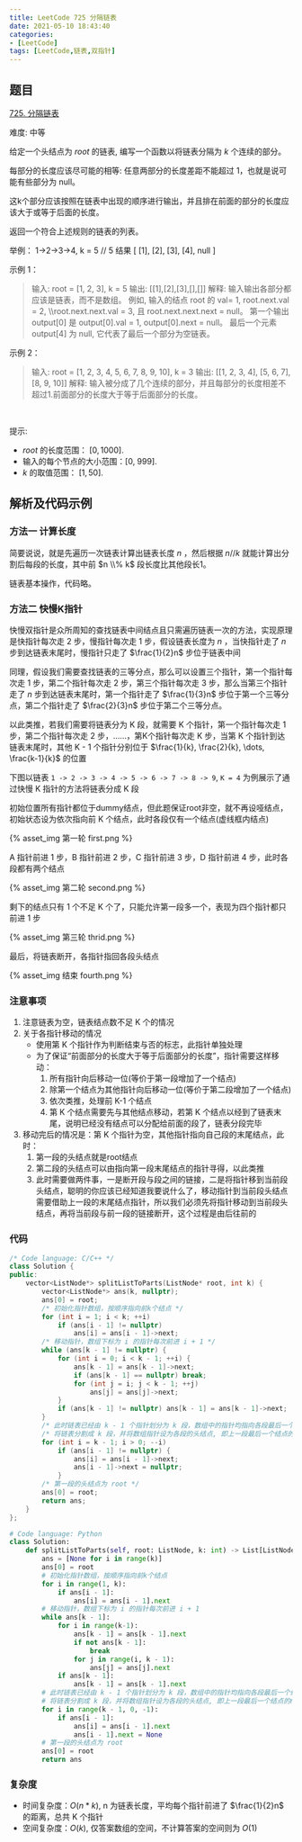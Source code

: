 ```yaml
---
title: LeetCode 725 分隔链表
date: 2021-05-10 18:43:40
categories:
- [LeetCode]
tags: [LeetCode,链表,双指针]
---
```


## 题目

[725. 分隔链表](https://leetcode-cn.com/problems/split-linked-list-in-parts)

难度: 中等

<!--more-->

给定一个头结点为 $root$ 的链表, 编写一个函数以将链表分隔为 $k$ 个连续的部分。

每部分的长度应该尽可能的相等: 任意两部分的长度差距不能超过 1，也就是说可能有些部分为 null。

这k个部分应该按照在链表中出现的顺序进行输出，并且排在前面的部分的长度应该大于或等于后面的长度。

返回一个符合上述规则的链表的列表。

举例： 1->2->3->4, k = 5 // 5 结果 [ [1], [2], [3], [4], null ]

示例 1：

> 输入:
> root = [1, 2, 3], k = 5
> 输出: [[1],[2],[3],[],[]]
> 解释:
> 输入输出各部分都应该是链表，而不是数组。
> 例如, 输入的结点 root 的 val= 1, root.next.val = 2, \\\\root.next.next.val = 3, 且 root.next.next.next = null。
> 第一个输出 output[0] 是 output[0].val = 1, output[0].next = null。
> 最后一个元素 output[4] 为 null, 它代表了最后一个部分为空链表。

示例 2：

> 输入:
> root = [1, 2, 3, 4, 5, 6, 7, 8, 9, 10], k = 3
> 输出: [[1, 2, 3, 4], [5, 6, 7], [8, 9, 10]]
> 解释:
> 输入被分成了几个连续的部分，并且每部分的长度相差不超过1.前面部分的长度大于等于后面部分的长度。

$\quad$

提示:

- $root$ 的长度范围： $[0, 1000]$.
- 输入的每个节点的大小范围：[0, 999].
- $k$ 的取值范围： $[1, 50]$.

## 解析及代码示例

### 方法一 计算长度

简要说说，就是先遍历一次链表计算出链表长度 $n$ ，然后根据 $n // k$ 就能计算出分割后每段的长度，其中前 $n \\% k$ 段长度比其他段长1。

链表基本操作，代码略。

### 方法二 快慢K指针

快慢双指针是众所周知的查找链表中间结点且只需遍历链表一次的方法，实现原理是快指针每次走 2 步，慢指针每次走 1 步，假设链表长度为 $n$ ，当快指针走了 $n$ 步到达链表末尾时，慢指针只走了 $\frac{1}{2}n$ 步位于链表中间

同理，假设我们需要查找链表的三等分点，那么可以设置三个指针，第一个指针每次走 1 步，第二个指针每次走 2 步，第三个指针每次走 3 步，那么当第三个指针走了 $n$ 步到达链表末尾时，第一个指针走了 $\frac{1}{3}n$ 步位于第一个三等分点，第二个指针走了 $\frac{2}{3}n$ 步位于第二个三等分点。

以此类推，若我们需要将链表分为 K 段，就需要 K 个指针，第一个指针每次走 1 步，第二个指针每次走 2 步，……，第K个指针每次走 K 步，当第 K 个指针到达链表末尾时，其他 K - 1 个指针分别位于 $\frac{1}{k}, \frac{2}{k}, \dots, \frac{k-1}{k}$ 的位置

下图以链表 `1 -> 2 -> 3 -> 4 -> 5 -> 6 -> 7 -> 8 -> 9`, `K = 4` 为例展示了通过快慢 K 指针的方法将链表分成 K 段

初始位置所有指针都位于dummy结点，但此题保证root非空，就不再设哑结点，初始状态设为依次指向前 K 个结点，此时各段仅有一个结点(虚线框内结点)

{% asset_img 第一轮 first.png %}

A 指针前进 1 步，B 指针前进 2 步，C 指针前进 3 步，D 指针前进 4 步，此时各段都有两个结点

{% asset_img 第二轮 second.png %}

剩下的结点只有 1 个不足 K 个了，只能允许第一段多一个，表现为四个指针都只前进 1 步

{% asset_img 第三轮 thrid.png %}

最后，将链表断开，各指针指回各段头结点

{% asset_img 结束 fourth.png %}

### 注意事项

1. 注意链表为空，链表结点数不足 K 个的情况
2. 关于各指针移动的情况
   - 使用第 K 个指针作为判断结束与否的标志，此指针单独处理
   - 为了保证“前面部分的长度大于等于后面部分的长度”，指针需要这样移动：
     1. 所有指针向后移动一位(等价于第一段增加了一个结点)
     2. 除第一个结点为其他指针向后移动一位(等价于第二段增加了一个结点)
     3. 依次类推，处理前 K-1 个结点
     4. 第 K 个结点需要先与其他结点移动，若第 K 个结点以经到了链表末尾，说明已经没有结点可以分配给前面的段了，链表分段完毕
3. 移动完后的情况是：第 K 个指针为空，其他指针指向自己段的末尾结点，此时：
   1. 第一段的头结点就是root结点
   2. 第二段的头结点可以由指向第一段末尾结点的指针寻得，以此类推
   3. 此时需要做两件事，一是断开段与段之间的链接，二是将指针移到当前段头结点，聪明的你应该已经知道我要说什么了，移动指针到当前段头结点需要借助上一段的末尾结点指针，所以我们必须先将指针移动到当前段头结点，再将当前段与前一段的链接断开，这个过程是由后往前的

### 代码

```cpp
/* Code language: C/C++ */
class Solution {
public:
    vector<ListNode*> splitListToParts(ListNode* root, int k) {
        vector<ListNode*> ans(k, nullptr);
        ans[0] = root;
        /* 初始化指针数组，按顺序指向前k个结点 */
        for (int i = 1; i < k; ++i)
            if (ans[i - 1] != nullptr)
                ans[i] = ans[i - 1]->next;
        /* 移动指针，数组下标为 i 的指针每次前进 i + 1 */
        while (ans[k - 1] != nullptr) {
            for (int i = 0; i < k - 1; ++i) {
                ans[k - 1] = ans[k - 1]->next;
                if (ans[k - 1] == nullptr) break;
                for (int j = i; j < k - 1; ++j)
                    ans[j] = ans[j]->next;
            }
            if (ans[k - 1] != nullptr) ans[k - 1] = ans[k - 1]->next;
        }
        /* 此时链表已经由 k - 1 个指针划分为 k 段，数组中的指针均指向各段最后一个结点 */
        /* 将链表分割成 k 段，并将数组指针设为各段的头结点, 即上一段最后一个结点的next指针指向的结点 */
        for (int i = k - 1; i > 0; --i)
            if (ans[i - 1] != nullptr) {
                ans[i] = ans[i - 1]->next;
                ans[i - 1]->next = nullptr;
            }
        /* 第一段的头结点为 root */
        ans[0] = root;
        return ans;
    }
};
```

```python
# Code language: Python
class Solution:
    def splitListToParts(self, root: ListNode, k: int) -> List[ListNode]:
        ans = [None for i in range(k)]
        ans[0] = root
        # 初始化指针数组，按顺序指向前k个结点
        for i in range(1, k):
            if ans[i - 1]:
                ans[i] = ans[i - 1].next
        # 移动指针，数组下标为 i 的指针每次前进 i + 1
        while ans[k - 1]:
            for i in range(k-1):
                ans[k - 1] = ans[k - 1].next
                if not ans[k - 1]:
                    break
                for j in range(i, k - 1):
                    ans[j] = ans[j].next
            if ans[k - 1]:
                ans[k - 1] = ans[k - 1].next
        # 此时链表已经由 k - 1 个指针划分为 k 段，数组中的指针均指向各段最后一个结点
        # 将链表分割成 k 段，并将数组指针设为各段的头结点, 即上一段最后一个结点的next指针指向的结点
        for i in range(k - 1, 0, -1):
            if ans[i - 1]:
                ans[i] = ans[i - 1].next
                ans[i - 1].next = None
        # 第一段的头结点为 root
        ans[0] = root
        return ans
```

### 复杂度

- 时间复杂度：$O(n * k)$, n 为链表长度，平均每个指针前进了 $\frac{1}{2}n$ 的距离，总共 K 个指针
- 空间复杂度：$O(k)$, 仅答案数组的空间，不计算答案的空间则为 $O(1)$
